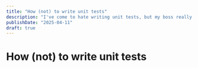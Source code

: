 ```yaml
---
title: "How (not) to write unit tests"
description: "I've come to hate writing unit tests, but my boss really likes them for some reason. Fortunately we live in a time where everyone has access to unpaid interns that work for token credits (i'm assuming of the dave & busters variety; that's what I've been shoving into the ports of my laptop anyways). Here's some learnings from beating my intern into place when it comes to writing unit tests."
publishDate: "2025-04-11"
draft: true
---
```


# How (not) to write unit tests
